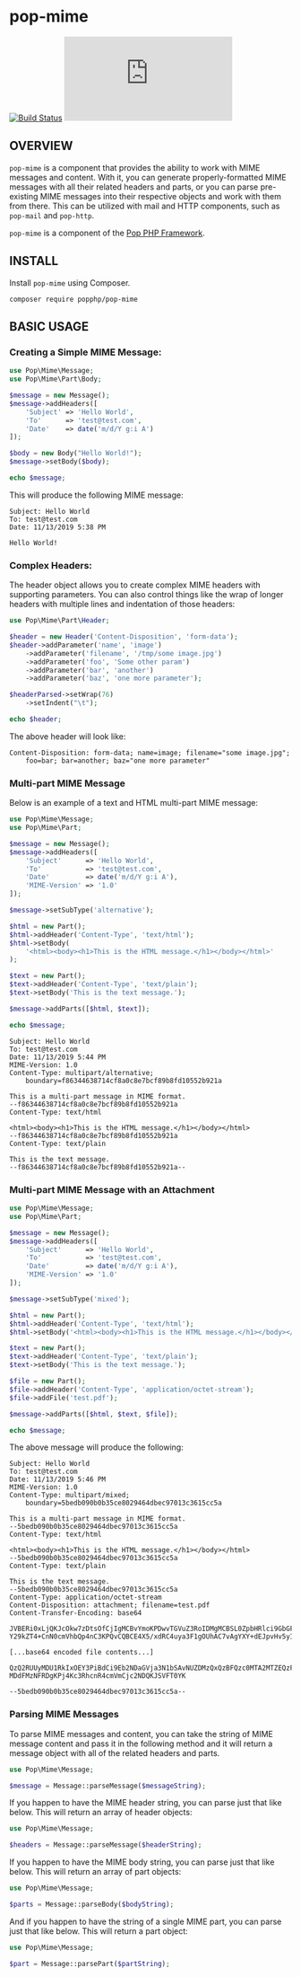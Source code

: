 pop-mime
========

[![Build Status](https://travis-ci.org/popphp/pop-mime.svg?branch=master)](https://travis-ci.org/popphp/pop-mime)
[![Coverage Status](http://cc.popphp.org/coverage.php?comp=pop-mime)](http://cc.popphp.org/pop-queue/)

OVERVIEW
--------
`pop-mime` is a component that provides the ability to work with MIME messages and content. With it, you can
generate properly-formatted MIME messages with all their related headers and parts, or you can parse pre-existing
MIME messages into their respective objects and work with them from there. This can be utilized with mail and HTTP
components, such as `pop-mail` and `pop-http`. 

`pop-mime` is a component of the [Pop PHP Framework](http://www.popphp.org/).

INSTALL
-------

Install `pop-mime` using Composer.

    composer require popphp/pop-mime

BASIC USAGE
-----------

### Creating a Simple MIME Message:

```php
use Pop\Mime\Message;
use Pop\Mime\Part\Body;

$message = new Message();
$message->addHeaders([
    'Subject' => 'Hello World',
    'To'      => 'test@test.com',
    'Date'    => date('m/d/Y g:i A')
]);

$body = new Body("Hello World!");
$message->setBody($body);

echo $message;

```

This will produce the following MIME message:

```text
Subject: Hello World
To: test@test.com
Date: 11/13/2019 5:38 PM

Hello World!

```

### Complex Headers:

The header object allows you to create complex MIME headers with supporting parameters.
You can also control things like the wrap of longer headers with multiple lines
and indentation of those headers:

```php
use Pop\Mime\Part\Header;

$header = new Header('Content-Disposition', 'form-data');
$header->addParameter('name', 'image')
    ->addParameter('filename', '/tmp/some image.jpg')
    ->addParameter('foo', 'Some other param')
    ->addParameter('bar', 'another')
    ->addParameter('baz', 'one more parameter');

$headerParsed->setWrap(76)
    ->setIndent("\t");

echo $header;
```

The above header will look like:

```text
Content-Disposition: form-data; name=image; filename="some image.jpg";
	foo=bar; bar=another; baz="one more parameter"
``` 

### Multi-part MIME Message

Below is an example of a text and HTML multi-part MIME message:

```php
use Pop\Mime\Message;
use Pop\Mime\Part;

$message = new Message();
$message->addHeaders([
    'Subject'      => 'Hello World',
    'To'           => 'test@test.com',
    'Date'         => date('m/d/Y g:i A'),
    'MIME-Version' => '1.0'
]);

$message->setSubType('alternative');

$html = new Part();
$html->addHeader('Content-Type', 'text/html');
$html->setBody(
    '<html><body><h1>This is the HTML message.</h1></body></html>'
);

$text = new Part();
$text->addHeader('Content-Type', 'text/plain');
$text->setBody('This is the text message.');

$message->addParts([$html, $text]);

echo $message;
```

```text
Subject: Hello World
To: test@test.com
Date: 11/13/2019 5:44 PM
MIME-Version: 1.0
Content-Type: multipart/alternative;
	boundary=f86344638714cf8a0c8e7bcf89b8fd10552b921a

This is a multi-part message in MIME format.
--f86344638714cf8a0c8e7bcf89b8fd10552b921a
Content-Type: text/html

<html><body><h1>This is the HTML message.</h1></body></html>
--f86344638714cf8a0c8e7bcf89b8fd10552b921a
Content-Type: text/plain

This is the text message.
--f86344638714cf8a0c8e7bcf89b8fd10552b921a--
```

### Multi-part MIME Message with an Attachment

```php
use Pop\Mime\Message;
use Pop\Mime\Part;

$message = new Message();
$message->addHeaders([
    'Subject'      => 'Hello World',
    'To'           => 'test@test.com',
    'Date'         => date('m/d/Y g:i A'),
    'MIME-Version' => '1.0'
]);

$message->setSubType('mixed');

$html = new Part();
$html->addHeader('Content-Type', 'text/html');
$html->setBody('<html><body><h1>This is the HTML message.</h1></body></html>');

$text = new Part();
$text->addHeader('Content-Type', 'text/plain');
$text->setBody('This is the text message.');

$file = new Part();
$file->addHeader('Content-Type', 'application/octet-stream');
$file->addFile('test.pdf');

$message->addParts([$html, $text, $file]);

echo $message;
```

The above message will produce the following:

```text
Subject: Hello World
To: test@test.com
Date: 11/13/2019 5:46 PM
MIME-Version: 1.0
Content-Type: multipart/mixed;
	boundary=5bedb090b0b35ce8029464dbec97013c3615cc5a

This is a multi-part message in MIME format.
--5bedb090b0b35ce8029464dbec97013c3615cc5a
Content-Type: text/html

<html><body><h1>This is the HTML message.</h1></body></html>
--5bedb090b0b35ce8029464dbec97013c3615cc5a
Content-Type: text/plain

This is the text message.
--5bedb090b0b35ce8029464dbec97013c3615cc5a
Content-Type: application/octet-stream
Content-Disposition: attachment; filename=test.pdf
Content-Transfer-Encoding: base64

JVBERi0xLjQKJcOkw7zDtsOfCjIgMCBvYmoKPDwvTGVuZ3RoIDMgMCBSL0ZpbHRlci9GbGF0ZURl
Y29kZT4+CnN0cmVhbQp4nC3KPQvCQBCE4X5/xdRC4uya3F1gOUhAC7vAgYXY+dEJpvHv5yIyMMXL

[...base64 encoded file contents...]

QzQ2RUUyMDU1RkIxOEY3PiBdCi9Eb2NDaGVja3N1bSAvNUZDMzQxQzBFQzc0MTA2MTZEQzFGRjk4
MDdFMzNFRDgKPj4Kc3RhcnR4cmVmCjc2NDQKJSVFT0YK

--5bedb090b0b35ce8029464dbec97013c3615cc5a--

```

### Parsing MIME Messages

To parse MIME messages and content, you can take the string of MIME message content
and pass it in the following method and it will return a message object with
all of the related headers and parts.

```php
use Pop\Mime\Message;

$message = Message::parseMessage($messageString);
```

If you happen to have the MIME header string, you can parse just that like below.
This will return an array of header objects:

```php
use Pop\Mime\Message;

$headers = Message::parseMessage($headerString);
```

If you happen to have the MIME body string, you can parse just that like below.
This will return an array of part objects:

```php
use Pop\Mime\Message;

$parts = Message::parseBody($bodyString);
```

And if you happen to have the string of a single MIME part, you can parse just
that like below. This will return a part object:

```php
use Pop\Mime\Message;

$part = Message::parsePart($partString);
```

